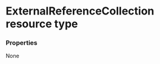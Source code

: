 # ExternalReferenceCollection resource type



### Properties
None

<!-- uuid: 5c978171-34b2-4fb0-bb40-94b70798ae4f
2015-10-09 18:16:06 UTC -->